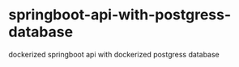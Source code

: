 # springboot-api-with-postgress-database
dockerized springboot api with dockerized postgress database
